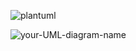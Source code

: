 ![plantuml](http://www.plantuml.com/plantuml/proxy?src=https://raw.githubusercontent.com/Future-Csg3/nkaca-training-docs/main/10_RD/01_GraphQL/graphql.pu)

![your-UML-diagram-name](http://www.plantuml.com/plantuml/proxy?cache=no&src=https://raw.githubusercontent.com/jonashackt/plantuml-markdown/master/example-uml.iuml)
